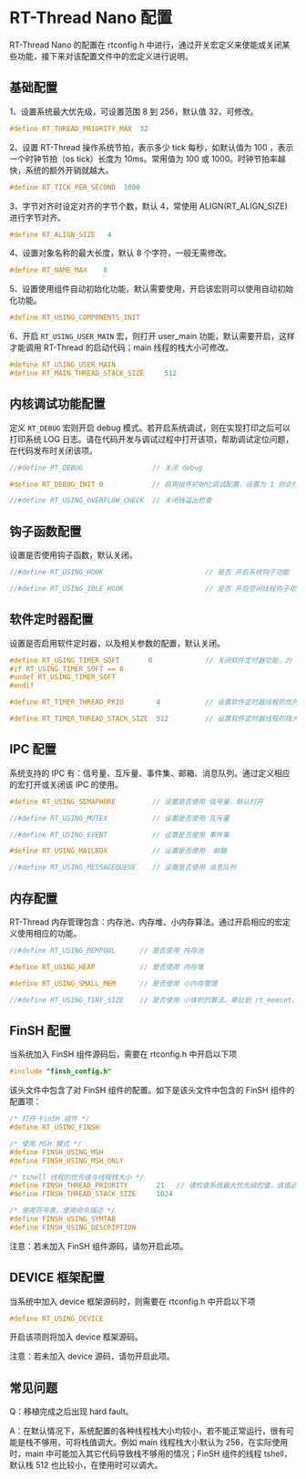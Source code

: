 # RT-Thread Nano 配置

RT-Thread Nano 的配置在 rtconfig.h 中进行，通过开关宏定义来使能或关闭某些功能，接下来对该配置文件中的宏定义进行说明。

## 基础配置

1、设置系统最大优先级，可设置范围 8 到 256，默认值 32，可修改。

```c
#define RT_THREAD_PRIORITY_MAX  32
```
2、设置 RT-Thread 操作系统节拍，表示多少 tick 每秒，如默认值为 100 ，表示一个时钟节拍（os tick）长度为 10ms。常用值为 100 或 1000。时钟节拍率越快，系统的额外开销就越大。

```c
#define RT_TICK_PER_SECOND  1000
```
3、字节对齐时设定对齐的字节个数，默认 4，常使用 ALIGN(RT_ALIGN_SIZE) 进行字节对齐。

```c
#define RT_ALIGN_SIZE   4
```
4、设置对象名称的最大长度，默认 8 个字符，一般无需修改。

```c
#define RT_NAME_MAX    8
```
5、设置使用组件自动初始化功能，默认需要使用，开启该宏则可以使用自动初始化功能。

```c
#define RT_USING_COMPONENTS_INIT
```
6、开启 `RT_USING_USER_MAIN` 宏，则打开 user_main 功能，默认需要开启，这样才能调用 RT-Thread 的启动代码；main 线程的栈大小可修改。

```c
#define RT_USING_USER_MAIN
#define RT_MAIN_THREAD_STACK_SIZE     512
```
## 内核调试功能配置

定义 `RT_DEBUG` 宏则开启 debug 模式。若开启系统调试，则在实现打印之后可以打印系统 LOG 日志。请在代码开发与调试过程中打开该项，帮助调试定位问题，在代码发布时关闭该项。

```c
//#define RT_DEBUG                 // 关闭 debug

#define RT_DEBUG_INIT 0            // 启用组件初始化调试配置，设置为 1 则会打印自动初始化的函数名称

//#define RT_USING_OVERFLOW_CHECK  // 关闭栈溢出检查
```
## 钩子函数配置

设置是否使用钩子函数，默认关闭。

```c
//#define RT_USING_HOOK                         // 是否 开启系统钩子功能

//#define RT_USING_IDLE_HOOK                    // 是否 开启空闲线程钩子功能
```
## 软件定时器配置

设置是否启用软件定时器，以及相关参数的配置，默认关闭。

```c
#define RT_USING_TIMER_SOFT       0             // 关闭软件定时器功能，为 1 则打开
#if RT_USING_TIMER_SOFT == 0
#undef RT_USING_TIMER_SOFT
#endif

#define RT_TIMER_THREAD_PRIO        4           // 设置软件定时器线程的优先级，默认为 4

#define RT_TIMER_THREAD_STACK_SIZE  512         // 设置软件定时器线程的栈大小，默认为 512 字节
```
## IPC 配置

系统支持的 IPC 有：信号量、互斥量、事件集、邮箱、消息队列。通过定义相应的宏打开或关闭该 IPC 的使用。

```c
#define RT_USING_SEMAPHORE         // 设置是否使用 信号量，默认打开

//#define RT_USING_MUTEX           // 设置是否使用 互斥量

//#define RT_USING_EVENT           // 设置是否使用 事件集

#define RT_USING_MAILBOX           // 设置是否使用  邮箱

//#define RT_USING_MESSAGEQUEUE    // 设置是否使用 消息队列
```
## 内存配置

RT-Thread 内存管理包含：内存池、内存堆、小内存算法。通过开启相应的宏定义使用相应的功能。

```c
//#define RT_USING_MEMPOOL      // 是否使用 内存池

#define RT_USING_HEAP           // 是否使用 内存堆

#define RT_USING_SMALL_MEM      // 是否使用 小内存管理

//#define RT_USING_TINY_SIZE    // 是否使用 小体积的算法，牵扯到 rt_memset、rt_memcpy 所产生的体积
```

## FinSH 配置

当系统加入 FinSH 组件源码后，需要在 rtconfig.h 中开启以下项

```c
#include "finsh_config.h"
```
该头文件中包含了对 FinSH 组件的配置。如下是该头文件中包含的 FinSH 组件的配置项：

```c
/* 打开 FinSH 组件 */
#define RT_USING_FINSH

/* 使用 MSH 模式 */
#define FINSH_USING_MSH
#define FINSH_USING_MSH_ONLY

/* tshell 线程的优先级与线程栈大小 */
#define FINSH_THREAD_PRIORITY       21   // 请检查系统最大优先级的值，该值必须在系统支持的优先级范围之内
#define FINSH_THREAD_STACK_SIZE     1024

/* 使用符号表，使用命令描述 */
#define FINSH_USING_SYMTAB
#define FINSH_USING_DESCRIPTION
```


注意：若未加入 FinSH 组件源码，请勿开启此项。
## DEVICE 框架配置

当系统中加入 device 框架源码时，则需要在 rtconfig.h 中开启以下项

```c
#define RT_USING_DEVICE
```
开启该项则将加入 device 框架源码。

注意：若未加入 device 源码，请勿开启此项。

## 常见问题

Q：移植完成之后出现 hard fault。

A：在默认情况下，系统配置的各种线程栈大小均较小，若不能正常运行，很有可能是栈不够用，可将栈值调大。例如 main 线程栈大小默认为 256，在实际使用时，main 中可能加入其它代码导致栈不够用的情况；FinSH 组件的线程 tshell，默认栈 512 也比较小，在使用时可以调大。
